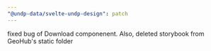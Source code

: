 ```yaml
---
"@undp-data/svelte-undp-design": patch
---
```


fixed bug of Download componenent. Also, deleted storybook from GeoHub's static folder
